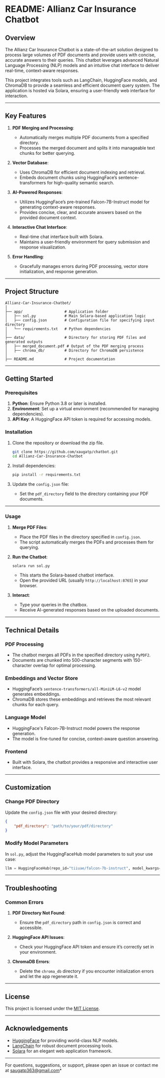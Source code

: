 # **README: Allianz Car Insurance Chatbot**

## **Overview**
The Allianz Car Insurance Chatbot is a state-of-the-art solution designed to process large volumes of PDF documents and provide users with concise, accurate answers to their queries. This chatbot leverages advanced Natural Language Processing (NLP) models and an intuitive chat interface to deliver real-time, context-aware responses.

This project integrates tools such as LangChain, HuggingFace models, and ChromaDB to provide a seamless and efficient document query system. The application is hosted via Solara, ensuring a user-friendly web interface for interaction.

---

## **Key Features**
1. **PDF Merging and Processing**:
   - Automatically merges multiple PDF documents from a specified directory.
   - Processes the merged document and splits it into manageable text chunks for better querying.

2. **Vector Database**:
   - Uses ChromaDB for efficient document indexing and retrieval.
   - Embeds document chunks using HuggingFace’s sentence-transformers for high-quality semantic search.

3. **AI-Powered Responses**:
   - Utilizes HuggingFace’s pre-trained Falcon-7B-Instruct model for generating context-aware responses.
   - Provides concise, clear, and accurate answers based on the provided document context.

4. **Interactive Chat Interface**:
   - Real-time chat interface built with Solara.
   - Maintains a user-friendly environment for query submission and response visualization.

5. **Error Handling**:
   - Gracefully manages errors during PDF processing, vector store initialization, and response generation.

---

## **Project Structure**
```
Allianz-Car-Insurance-Chatbot/
│
├── app/                   # Application folder
│   ├── sol.py             # Main Solara-based application logic
│   ├── config.json        # Configuration file for specifying input directory
│   └── requirements.txt   # Python dependencies
│
├── data/                  # Directory for storing PDF files and generated outputs
│   ├── merged_document.pdf # Output of the PDF merging process
│   ├── chroma_db/         # Directory for ChromaDB persistence
│
├── README.md              # Project documentation
```

---

## **Getting Started**

### **Prerequisites**
1. **Python**: Ensure Python 3.8 or later is installed.
2. **Environment**: Set up a virtual environment (recommended for managing dependencies).
3. **API Key**: A HuggingFace API token is required for accessing models.

### **Installation**
1. Clone the repository or download the zip file. 
   ```bash
   git clone https://github.com/xaugatp/chatbot.git
   cd Allianz-Car-Insurance-Chatbot
   ```

2. Install dependencies:
   ```bash
   pip install -r requirements.txt
   ```

3. Update the `config.json` file:
   - Set the `pdf_directory` field to the directory containing your PDF documents.

---

### **Usage**

1. **Merge PDF Files**:
   - Place the PDF files in the directory specified in `config.json`.
   - The script automatically merges the PDFs and processes them for querying.

2. **Run the Chatbot**:
   ```bash
   solara run sol.py
   ```
   - This starts the Solara-based chatbot interface.
   - Open the provided URL (usually `http://localhost:8765`) in your browser.

3. **Interact**:
   - Type your queries in the chatbox.
   - Receive AI-generated responses based on the uploaded documents.

---

## **Technical Details**

### **PDF Processing**
- The chatbot merges all PDFs in the specified directory using `PyPDF2`.
- Documents are chunked into 500-character segments with 150-character overlap for optimal processing.

### **Embeddings and Vector Store**
- HuggingFace’s `sentence-transformers/all-MiniLM-L6-v2` model generates embeddings.
- ChromaDB stores these embeddings and retrieves the most relevant chunks for each query.

### **Language Model**
- HuggingFace's Falcon-7B-Instruct model powers the response generation.
- The model is fine-tuned for concise, context-aware question answering.

### **Frontend**
- Built with Solara, the chatbot provides a responsive and interactive user interface.

---

## **Customization**

### **Change PDF Directory**
Update the `config.json` file with your desired directory:
```json
{
    "pdf_directory": "path/to/your/pdf/directory"
}
```

### **Modify Model Parameters**
In `sol.py`, adjust the HuggingFaceHub model parameters to suit your use case:
```python
llm = HuggingFaceHub(repo_id="tiiuae/falcon-7b-instruct", model_kwargs={"temperature": 0.5, "max_new_tokens": 250})
```

---

## **Troubleshooting**

### **Common Errors**
1. **PDF Directory Not Found**:
   - Ensure the `pdf_directory` path in `config.json` is correct and accessible.

2. **HuggingFace API Issues**:
   - Check your HuggingFace API token and ensure it’s correctly set in your environment.

3. **ChromaDB Errors**:
   - Delete the `chroma_db` directory if you encounter initialization errors and let the app regenerate it.

---


## **License**
This project is licensed under the [MIT License](LICENSE).

---

## **Acknowledgements**
- [HuggingFace](https://huggingface.co/) for providing world-class NLP models.
- [LangChain](https://langchain.com/) for robust document processing tools.
- [Solara](https://solara.dev/) for an elegant web application framework. 

---

For questions, suggestions, or support, please open an issue or contact me at saugatp363@gmail.com*
